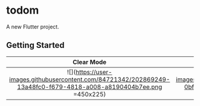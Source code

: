# todom

A new Flutter project.

## Getting Started

Clear Mode            |  Dark Mode
:-------------------------:|:-------------------------:
![](https://user-images.githubusercontent.com/84721342/202869249-13a48fc0-f679-4818-a008-a8190404b7ee.png =450x225)  |  ![](https://user-images.githubusercontent.com/84721342/202869250-0bf20221-4fed-41e1-8d2e-97ee45a8e3c7.png =450x225)
